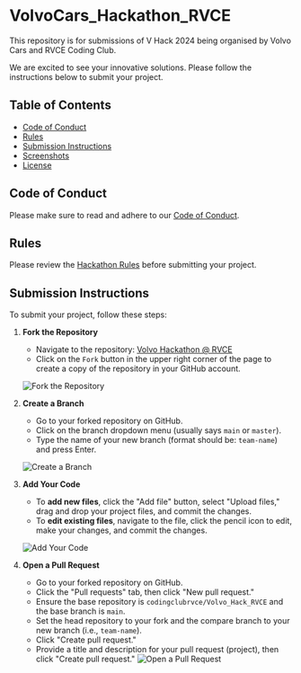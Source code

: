 # VolvoCars_Hackathon_RVCE
This repository is for submissions of  V Hack 2024 being organised by Volvo Cars and RVCE Coding Club.

We are excited to see your innovative solutions. Please follow the instructions below to submit your project.

## Table of Contents
- [Code of Conduct](#code-of-conduct)
- [Rules](#rules)
- [Submission Instructions](#submission-instructions)
- [Screenshots](#screenshots)
- [License](#license)

## Code of Conduct
Please make sure to read and adhere to our [Code of Conduct](link-to-code-of-conduct-file).

## Rules
Please review the [Hackathon Rules](link-to-rules-file) before submitting your project.

## Submission Instructions

To submit your project, follow these steps:

1. **Fork the Repository**

   - Navigate to the repository: [Volvo Hackathon @ RVCE](https://github.com/codingclubrvce/Volvo_Hack_RVCE.git)
   - Click on the `Fork` button in the upper right corner of the page to create a copy of the repository in your GitHub account.

   ![Fork the Repository](https://github.com/Quintus-HGV/VolvoCars_Hackathon_RVCE/blob/main/screenshots/fork.jpeg)

2. **Create a Branch**

   - Go to your forked repository on GitHub.
   - Click on the branch dropdown menu (usually says `main` or `master`).
   - Type the name of your new branch (format should be: `team-name`) and press Enter.

   ![Create a Branch](link-to-create-branch-screenshot)

3. **Add Your Code**

   - To **add new files**, click the "Add file" button, select "Upload files," drag and drop your project files, and commit the changes.
   - To **edit existing files**, navigate to the file, click the pencil icon to edit, make your changes, and commit the changes.

   ![Add Your Code](link-to-add-code-screenshot)

4. **Open a Pull Request**

   - Go to your forked repository on GitHub.
   - Click the "Pull requests" tab, then click "New pull request."
   - Ensure the base repository is `codingclubrvce/Volvo_Hack_RVCE` and the base branch is `main`.
   - Set the head repository to your fork and the compare branch to your new branch (i.e., `team-name`).
   - Click "Create pull request."
   - Provide a title and description for your pull request (project), then click "Create pull request."
   ![Open a Pull Request](link-to-open-pr-screenshot)
